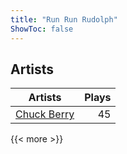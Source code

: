 ```yaml
---
title: "Run Run Rudolph"
ShowToc: false
---
```


## Artists
Artists | Plays 
----- | -----: 
[Chuck Berry](/artists/chuck-berry-644) | 45

{{< more >}}